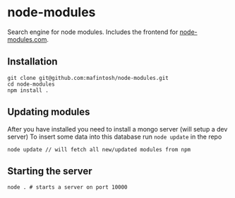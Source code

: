 # node-modules

Search engine for node modules. Includes the frontend for [node-modules.com](http://node-modules.com).

## Installation

	git clone git@github.com:mafintosh/node-modules.git
	cd node-modules
	npm install .

## Updating modules

After you have installed you need to install a mongo server (will setup a dev server)
To insert some data into this database run `node update` in the repo

	node update // will fetch all new/updated modules from npm

## Starting the server

	node . # starts a server on port 10000